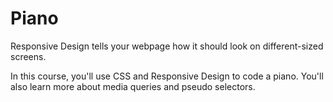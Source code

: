 # Piano

Responsive Design tells your webpage how it should look on different-sized screens.

In this course, you'll use CSS and Responsive Design to code a piano. You'll also learn more about media queries and pseudo selectors.
